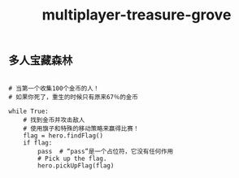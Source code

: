 ﻿---
layout: default
title: multiplayer-treasure-grove
---
## 多人宝藏森林
```

# 当第一个收集100个金币的人！
# 如果你死了，重生的时候只有原来67％的金币

while True:
    # 找到金币并攻击敌人
    # 使用旗子和特殊的移动策略来赢得比赛！
    flag = hero.findFlag()
    if flag:
        pass  # “pass”是一个占位符，它没有任何作用
        # Pick up the flag.
        hero.pickUpFlag(flag)


```

